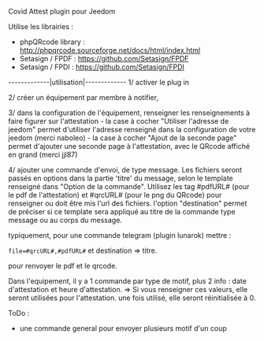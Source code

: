 Covid Attest plugin pour Jeedom

Utilise les librairies :
 * phpQRcode library : http://phpqrcode.sourceforge.net/docs/html/index.html
 *  Setasign / FPDF : https://github.com/Setasign/FPDF
 *  Setasign / FPDI : https://github.com/Setasign/FPDI
 
 
 -------------|utilisation|-------------
 1/ activer le plug in
 
 2/ créer un équipement par membre à notifier,
 
 3/ dans la configuration de l'équipement, renseigner les renseignements à faire figurer sur l'attestation
      - la case à cocher "Utiliser l'adresse de jeedom" permet d'utiliser l'adresse renseigné dans la configuration de votre jeedom (merci naboleo)
      - la case à cocher "Ajout de la seconde page" permet d'ajouter une seconde page à l'attestation, avec le QRcode affiché en grand (merci jjl87)
  

 
 4/ ajouter une commande d'envoi, de type message. Les fichiers seront passés en options dans la partie 'titre' du message, selon le template renseigné dans "Option de la commande". Utilisez les tag #pdfURL# (pour  le pdf de l'attestation) et #qrcURL# (pour le png du QRcode)  pour renseigner ou doit être mis l'url des fichiers.
 l'option "destination" permet de préciser si ce template sera appliqué au titre de la commande type message ou au corps du message.
 

 typiquement, pour une commande telegram (plugin lunarok) mettre : 
 
```file=#qrcURL#,#pdfURL#```
et destination => titre.

pour renvoyer le pdf et le qrcode.

Dans l'equipement, il y a 1 commande par type de motif, plus 2 info : date d'attestation et heure d'attestation.
=> Si vous renseigner ces valeurs, elle seront utilisées pour l'attestation.
une fois utilisé, elle seront réinitialisée à 0.


ToDo : 
* une commande general pour envoyer plusieurs motif d'un coup


